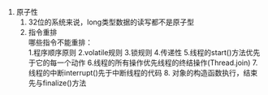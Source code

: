 1. 原子性
	1. 32位的系统来说，long类型数据的读写都不是原子型
	2. 指令重排  
		哪些指令不能重排：  
			1.程序顺序原则
			2.volatile规则
			3.锁规则
			4.传递性
			5.线程的start()方法优先于它的每一个动作
			6.线程的所有操作优先线程的终结操作(Thread.join)
			7. 线程的中断interrupt()先于中断线程的代码
			8. 对象的构造函数执行，结束先与finalize()方法